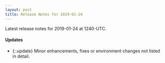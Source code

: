 ```yaml
---
layout: post
title: Release Notes for 2019-01-24
---
```


Latest release notes for 2019-01-24 at 1240-UTC.

<div class='updates' markdown='1'>

#### Updates

- {:.update} Minor enhancements, fixes or environment changes not listed in detail.

</div>


